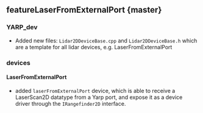 featureLaserFromExternalPort {master}
----------------------

### YARP_dev

* Added new files: `Lidar2DDeviceBase.cpp` and `Lidar2DDeviceBase.h` which are a template for all lidar devices, e.g. LaserFromExternalPort

### devices

#### LaserFromExternalPort
* added `laserFromExternalPort` device, which is able to receive a LaserScan2D datatype from a Yarp port, and expose it as a device driver through the `IRangefinder2D` interface. 


